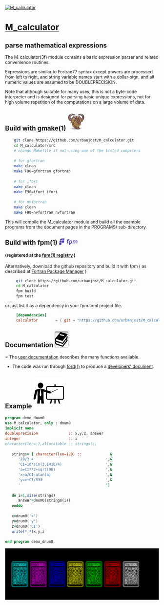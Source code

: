 [![M_calculator](docs/images/calc_small.ico)](https://urbanjost.github.io/M_calculator/fom-ford/index.html)
# [M_calculator](https://urbanjost.github.io/M_calculator/index.html)

## parse mathematical expressions

   The M_calculator(3f) module contains a basic expression parser and
   related convenience routines.
   
   Expressions are similar to Fortran77 syntax except powers are processed
   from left to right, and string variable names start with a dollar-sign,
   and all numeric values are assumed to be DOUBLEPRECISION.
   
   Note that although suitable for many uses, this is not a byte-code
   interpreter and is designed for parsing basic unique expressions, not
   for high volume repetition of the computations on a large volume of data.

## Build with gmake(1) ![gmake](docs/images/gnu.gif)
```bash
    git clone https://github.com/urbanjost/M_calculator.git
    cd M_calculator/src
    # change Makefile if not using one of the listed compilers
     
    # for gfortran
    make clean
    make F90=gfortran gfortran
     
    # for ifort
    make clean
    make F90=ifort ifort

    # for nvfortran
    make clean
    make F90=nvfortran nvfortran
```
   This will compile the M_calculator module and build all the example
   programs from the document pages in the PROGRAMS/ sub-directory.
   


## Build with  fpm(1) ![fpm](docs/images/fpm_logo.gif)
   #### (registered at the [fpm(1) registry](https://github.com/fortran-lang/fpm-registry) )
   
   Alternatively, download the github repository and build it with 
   fpm ( as described at [Fortran Package Manager](https://github.com/fortran-lang/fpm) )

```bash
     git clone https://github.com/urbanjost/M_calculator.git
     cd M_calculator
     fpm build
     fpm test
```

   or just list it as a dependency in your fpm.toml project file.

```toml
     [dependencies]
     calculator        = { git = "https://github.com/urbanjost/M_calculator.git" }
```

## Documentation   ![docs](docs/images/docs.gif)

 = The [user documentation](md/M_calculator.3.md) describes the many functions available.

 - The code was run through [ford(1)](https://politicalphysicist.github.io/ford-fortran-documentation.html)
   to produce a [developers' document](https://urbanjost.github.io/M_calculator/fpm-ford/index.html).
<!--
 - [github action status](docs/STATUS.md)
-->

## Example ![example](docs/images/demo.gif)
```fortran
program demo_dnum0
use M_calculator, only : dnum0
implicit none
doubleprecision              :: x,y,z, answer
integer                      :: i
character(len=:),allocatable :: strings(:)
  
   strings= [ character(len=128) ::             &
      '20/3.4                                 ',&
      'CI=10*sin(3.1416/4)                    ',&
      'a=CI**2+sqrt(90)                       ',&
      'x=a/CI-atan(a)                         ',&
      'y=x+CI/333                             ',&
      '                                       ']

   do i=1,size(strings)
      answer=dnum0(strings(i))
   enddo

   x=dnum0('x')
   y=dnum0('y')
   z=dnum0('CI')
   write(*,*)x,y,z
  
end program demo_dnum0
```
[![M_calculator](docs/images/calcs.gif)](https://urbanjost.github.io/M_calculator/index.html)
